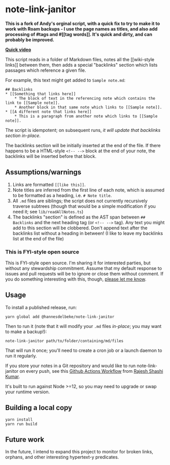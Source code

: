 # note-link-janitor

**This is a fork of Andy's orginal script, with a quick fix to try to make it to work with Roam backups - I use the page names as titles, and also add processing of #tags and #[[tag words]]. It's quick and dirty, and can probably be improved.**

**[Quick video](https://www.youtube.com/watch?v=DJtCoV4lF-A)**


This script reads in a folder of Markdown files, notes all the [[wiki-style links]] between them, then adds a special "backlinks" section which lists passages which reference a given file.

For example, this text might get added to `Sample note.md`:

```
## Backlinks
* [[Something that links here]]
    * The block of text in the referencing note which contains the link to [[Sample note]].
    * Another block in that same note which links to [[Sample note]].
* [[A different note that links here]]
    * This is a paragraph from another note which links to [[Sample note]].
```

The script is idempotent; on subsequent runs, _it will update that backlinks section in-place_.

The backlinks section will be initially inserted at the end of the file. If there happens to be a HTML-style `<!-- -->` block at the end of your note, the backlinks will be inserted before that block.

## Assumptions/warnings

1. Links are formatted `[[like this]]`.
2. Note titles are inferred from the first line of each note, which is assumed to be formatted as a heading, i.e. `# Note title`.
3. All `.md` files are siblings; the script does not currently recursively traverse subtrees (though that would be a simple modification if you need it; see `lib/readAllNotes.ts`)
4. The backlinks "section" is defined as the AST span between `## Backlinks` and the next heading tag (or `<!-- -->` tag). Any text you might add to this section will be clobbered. Don't append text after the backlinks list without a heading in between! (I like to leave my backlinks list at the end of the file)

### This is FYI-style open source

This is FYI-style open source. I'm sharing it for interested parties, but without any stewardship commitment. Assume that my default response to issues and pull requests will be to ignore or close them without comment. If you do something interesting with this, though, [please let me know](mailto:andy@andymatuschak.org).

## Usage

To install a published release, run:

```
yarn global add @hannesdelbeke/note-link-janitor
```

Then to run it (note that it will modify your `.md` files _in-place_; you may want to make a backup!):

```
note-link-janitor path/to/folder/containing/md/files
```

That will run it once; you'll need to create a cron job or a launch daemon to run it regularly.

If you store your notes in a Git repository and would like to run note-link-janitor on every push, see this [Github Actions Workflow](https://gist.github.com/rajesh-s/749c99ef9e7c884828a1acda698e477b) from [Rajesh Shashi Kumar](https://github.com/rajesh-s).

It's built to run against Node >=12, so you may need to upgrade or swap your runtime version.

## Building a local copy

```
yarn install
yarn run build
```

## Future work

In the future, I intend to expand this project to monitor for broken links, orphans, and other interesting hypertext-y predicates.

